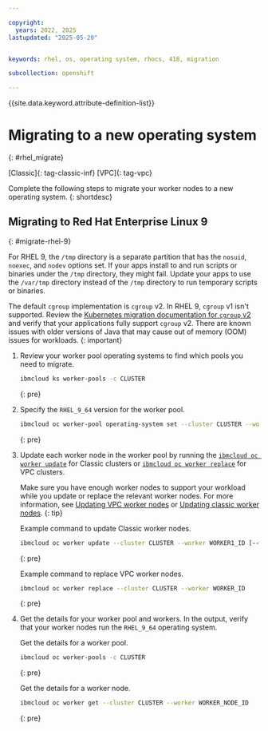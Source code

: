 ```yaml
---

copyright:
  years: 2022, 2025
lastupdated: "2025-05-20"


keywords: rhel, os, operating system, rhocs, 418, migration

subcollection: openshift

---
```


{{site.data.keyword.attribute-definition-list}}



# Migrating to a new operating system
{: #rhel_migrate}

[Classic]{: tag-classic-inf} [VPC]{: tag-vpc}

Complete the following steps to migrate your worker nodes to a new operating system.
{: shortdesc}



## Migrating to Red Hat Enterprise Linux 9
{: #migrate-rhel-9}

For RHEL 9, the `/tmp` directory is a separate partition that has the `nosuid`, `noexec`, and `nodev` options set. If your apps install to and run scripts or binaries under the `/tmp` directory, they might fail. Update your apps to use the `/var/tmp` directory instead of the `/tmp` directory to run temporary scripts or binaries.

The default `cgroup` implementation is `cgroup` v2. In RHEL 9, `cgroup` v1 isn't supported. Review the [Kubernetes migration documentation for `cgroup` v2](https://kubernetes.io/docs/concepts/architecture/cgroups/#migrating-to-cgroup-v2) and verify that your applications fully support `cgroup` v2. There are known issues with older versions of Java that may cause out of memory (OOM) issues for workloads.
{: important}

1. Review your worker pool operating systems to find which pools you need to migrate.
    ```sh
    ibmcloud ks worker-pools -c CLUSTER
    ```
    {: pre}

1. Specify the `RHEL_9_64` version for the worker pool. 

    ```sh
    ibmcloud oc worker-pool operating-system set --cluster CLUSTER --worker-pool POOL --operating-system RHEL_9_64
    ```
    {: pre}

1. Update each worker node in the worker pool by running the [`ibmcloud oc worker update`](/docs/containers?topic=containers-kubernetes-service-cli#cs_worker_update) for Classic clusters or [`ibmcloud oc worker replace`](/docs/containers?topic=containers-kubernetes-service-cli#cli_worker_replace) for VPC clusters. 

    Make sure you have enough worker nodes to support your workload while you update or replace the relevant worker nodes. For more information, see [Updating VPC worker nodes](/docs/containers?topic=containers-update&interface=ui#vpc_worker_node) or [Updating classic worker nodes](/docs/containers?topic=containers-update&interface=ui#worker_node).
    {: tip}

    Example command to update Classic worker nodes.

    ```sh
    ibmcloud oc worker update --cluster CLUSTER --worker WORKER1_ID [--worker WORKER2_ID] 
    ```
    {: pre}

    Example command to replace VPC worker nodes.

    ```sh
    ibmcloud oc worker replace --cluster CLUSTER --worker WORKER_ID
    ```
    {: pre}

1. Get the details for your worker pool and workers. In the output, verify that your worker nodes run the `RHEL_9_64` operating system.

    Get the details for a worker pool. 
    ```sh
    ibmcloud oc worker-pools -c CLUSTER
    ```
    {: pre}

    Get the details for a worker node. 
    ```sh
    ibmcloud oc worker get --cluster CLUSTER --worker WORKER_NODE_ID 
    ```
    {: pre}
